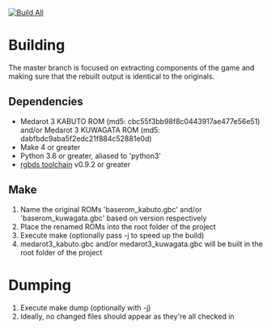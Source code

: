 [![Build All](https://github.com/Medabots/medarot3/actions/workflows/build.yml/badge.svg?branch=master)](https://github.com/Medabots/medarot3/actions/workflows/build.yml?query=branch%3Amaster)

# Building

The master branch is focused on extracting components of the game and making sure that the rebuilt output is identical to the originals.

## Dependencies

* Medarot 3 KABUTO ROM (md5: cbc55f3bb98f8c0443917ae477e56e51) and/or Medarot 3 KUWAGATA ROM (md5: dabfbdc9aba5f2edc21f884c52881e0d)
* Make 4 or greater
* Python 3.6 or greater, aliased to 'python3'
* [rgbds toolchain](https://github.com/rednex/rgbds) v0.9.2 or greater

## Make

1. Name the original ROMs 'baserom_kabuto.gbc' and/or 'baserom_kuwagata.gbc' based on version respectively
1. Place the renamed ROMs into the root folder of the project
1. Execute make (optionally pass -j to speed up the build)
1. medarot3_kabuto.gbc and/or medarot3_kuwagata.gbc will be built in the root folder of the project

# Dumping

1. Execute make dump (optionally with -j)
1. Ideally, no changed files should appear as they're all checked in